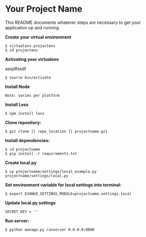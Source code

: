 Your Project Name
=================

This README documents whatever steps are necessary to get your application up and running.

**Create your virtual environment**
    
    $ virtualenv projectenv
    $ cd projectenv
    
**Activating your virtualenv**

aasjdfasdf

    $ source bin/activate

**Install Node**

    Note: varies per platform

**Install Less**

    $ npm install less

**Clone repository:**
    
    $ git clone [[ repo_location ]] projectname.git

**Install dependencies:**

    $ cd projectname
    $ pip install -r requirements.txt

**Create local.py**
    
    $ cp projectname/settings/local_example.py projectname/settings/local.py
    
**Set environment variable for local settings into terminal:**

    $ export DJANGO_SETTINGS_MODULE=projectname.settings.local

**Update local.py settings**

    SECRET_KEY = ''

    
**Run server:**

    $ python manage.py runserver 0.0.0.0:8000
